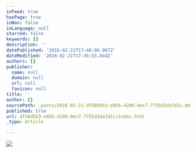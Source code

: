```yaml
---
inFeed: true
hasPage: true
inNav: false
inLanguage: null
starred: false
keywords: []
description: ''
datePublished: '2016-02-21T17:46:06.067Z'
dateModified: '2016-02-21T17:45:55.044Z'
authors: []
publisher:
  name: null
  domain: null
  url: null
  favicon: null
title: ''
author: []
sourcePath: _posts/2016-02-21-df58d5b3-e85b-4290-9ec7-7755d2da7d1c.md
published: true
url: df58d5b3-e85b-4290-9ec7-7755d2da7d1c/index.html
_type: Article

---
```

![](https://the-grid-user-content.s3-us-west-2.amazonaws.com/13089b14-0a34-4b57-a251-8a7d00a49cef.jpg)